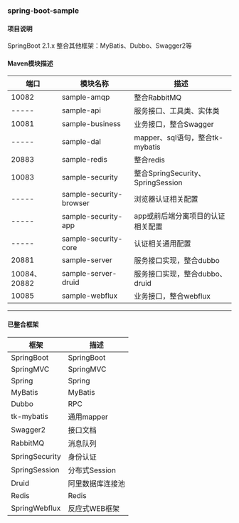### spring-boot-sample

#### 项目说明
SpringBoot 2.1.x 整合其他框架：MyBatis、Dubbo、Swagger2等

#### Maven模块描述

| 端口 | 模块名称 | 描述 |
| --- | --- | --- |
| 10082 | sample-amqp | 整合RabbitMQ |
| ----- | sample-api | 服务接口、工具类、实体类 |
| 10081 | sample-business | 业务接口，整合Swagger |
| ----- | sample-dal | mapper、sql语句，整合tk-mybatis |
| 20883 | sample-redis | 整合redis |
| 10083 | sample-security | 整合SpringSecurity、SpringSession |
| ----- | sample-security-browser | 浏览器认证相关配置 |
| ----- | sample-security-app | app或前后端分离项目的认证相关配置 |
| ----- | sample-security-core | 认证相关通用配置 |
| 20881 | sample-server | 服务接口实现，整合dubbo |
| 10084、20882 | sample-server-druid | 服务接口实现，整合dubbo、druid |
| 10085 | sample-webflux | 业务接口，整合webflux |

------------

#### 已整合框架
| 框架 | 描述 |
| --- | --- |
| SpringBoot | SpringBoot |
| SpringMVC| SpringMVC |
| Spring | Spring |
| MyBatis | MyBatis |
| Dubbo | RPC |
| tk-mybatis | 通用mapper |
| Swagger2 | 接口文档 |
| RabbitMQ | 消息队列 |
| SpringSecurity | 身份认证 |
| SpringSession | 分布式Session |
| Druid | 阿里数据库连接池 |
| Redis | Redis |
| SpringWebflux | 反应式WEB框架 |